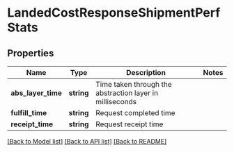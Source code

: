 # LandedCostResponseShipmentPerfStats

## Properties
Name | Type | Description | Notes
------------ | ------------- | ------------- | -------------
**abs_layer_time** | **string** | Time taken through the abstraction layer in milliseconds | 
**fulfill_time** | **string** | Request completed time | 
**receipt_time** | **string** | Request receipt time | 

[[Back to Model list]](../../README.md#documentation-for-models) [[Back to API list]](../../README.md#documentation-for-api-endpoints) [[Back to README]](../../README.md)

